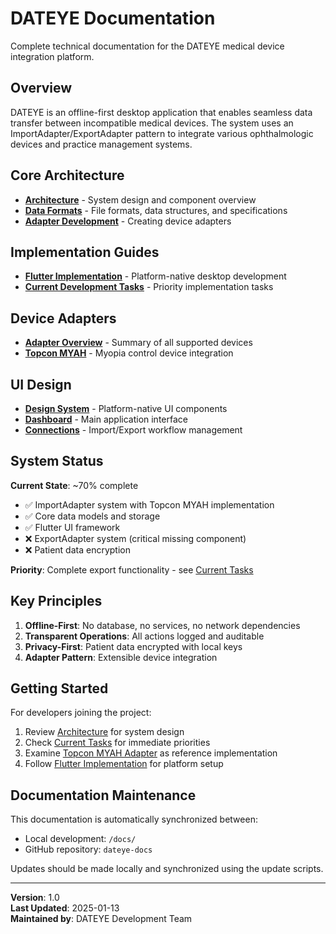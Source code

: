 # DATEYE Documentation

Complete technical documentation for the DATEYE medical device integration platform.

## Overview

DATEYE is an offline-first desktop application that enables seamless data transfer between incompatible medical devices. The system uses an ImportAdapter/ExportAdapter pattern to integrate various ophthalmologic devices and practice management systems.

## Core Architecture

- **[Architecture](architecture.md)** - System design and component overview
- **[Data Formats](data-formats.md)** - File formats, data structures, and specifications
- **[Adapter Development](adapter-development.md)** - Creating device adapters

## Implementation Guides

- **[Flutter Implementation](flutter-implementation.md)** - Platform-native desktop development
- **[Current Development Tasks](implementation/current-tasks.md)** - Priority implementation tasks

## Device Adapters

- **[Adapter Overview](adapters/README.md)** - Summary of all supported devices
- **[Topcon MYAH](adapters/topcon-myah.md)** - Myopia control device integration

## UI Design

- **[Design System](ui-design/design-system.md)** - Platform-native UI components
- **[Dashboard](ui-design/dashboard/dashboard.md)** - Main application interface
- **[Connections](ui-design/connections/connections.md)** - Import/Export workflow management

## System Status

**Current State**: ~70% complete
- ✅ ImportAdapter system with Topcon MYAH implementation
- ✅ Core data models and storage
- ✅ Flutter UI framework
- ❌ ExportAdapter system (critical missing component)
- ❌ Patient data encryption

**Priority**: Complete export functionality - see [Current Tasks](implementation/current-tasks.md)

## Key Principles

1. **Offline-First**: No database, no services, no network dependencies
2. **Transparent Operations**: All actions logged and auditable
3. **Privacy-First**: Patient data encrypted with local keys
4. **Adapter Pattern**: Extensible device integration

## Getting Started

For developers joining the project:

1. Review [Architecture](architecture.md) for system design
2. Check [Current Tasks](implementation/current-tasks.md) for immediate priorities
3. Examine [Topcon MYAH Adapter](adapters/topcon-myah.md) as reference implementation
4. Follow [Flutter Implementation](flutter-implementation.md) for platform setup

## Documentation Maintenance

This documentation is automatically synchronized between:
- Local development: `/docs/`
- GitHub repository: `dateye-docs`

Updates should be made locally and synchronized using the update scripts.

---

**Version**: 1.0  
**Last Updated**: 2025-01-13  
**Maintained by**: DATEYE Development Team